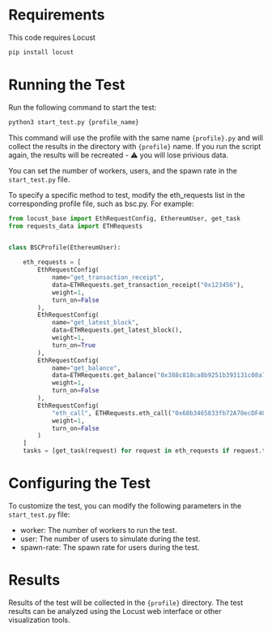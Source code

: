 # Requirements
This code requires Locust

```bash
pip install locust
```

# Running the Test
Run the following command to start the test:

```bash
python3 start_test.py {profile_name}
```
This command will use the profile with the same name `{profile}.py` and will collect the results in the directory with `{profile}` name. 
If you run the script again, the results will be recreated - ⚠️ you will lose privious data.

You can set the number of workers, users, and the spawn rate in the `start_test.py` file.

To specify a specific method to test, modify the eth_requests list in the corresponding profile file, such as bsc.py. For example:

```python
from locust_base import EthRequestConfig, EthereumUser, get_task
from requests_data import ETHRequests


class BSCProfile(EthereumUser):

    eth_requests = [
        EthRequestConfig(
            name="get_transaction_receipt",
            data=ETHRequests.get_transaction_receipt("0x123456"),
            weight=1,
            turn_on=False
        ),
        EthRequestConfig(
            name="get_latest_block",
            data=ETHRequests.get_latest_block(),
            weight=1,
            turn_on=True
        ),
        EthRequestConfig(
            name="get_balance",
            data=ETHRequests.get_balance("0x388c818ca8b9251b393131c08a736a67ccb19297"),
            weight=1,
            turn_on=False
        ),
        EthRequestConfig(
            "eth_call", ETHRequests.eth_call("0x68b3465833fb72A70ecDF485E0e4C7bD8665Fc45"),
            weight=1,
            turn_on=False
        )
    ]
    tasks = [get_task(request) for request in eth_requests if request.turn_on]

```

# Configuring the Test
To customize the test, you can modify the following parameters in the `start_test.py` file:
- worker: The number of workers to run the test.
- user: The number of users to simulate during the test.
- spawn-rate: The spawn rate for users during the test.

# Results
Results of the test will be collected in the `{profile}` directory. 
The test results can be analyzed using the Locust web interface or other visualization tools.
